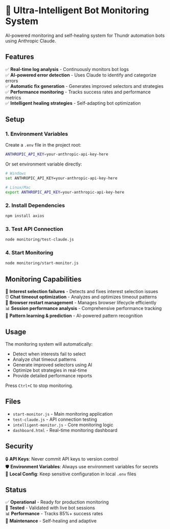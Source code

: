 # 🤖 Ultra-Intelligent Bot Monitoring System

AI-powered monitoring and self-healing system for Thundr automation bots using Anthropic Claude.

## Features

✅ **Real-time log analysis** - Continuously monitors bot logs  
✅ **AI-powered error detection** - Uses Claude to identify and categorize errors  
✅ **Automatic fix generation** - Generates improved selectors and strategies  
✅ **Performance monitoring** - Tracks success rates and performance metrics  
✅ **Intelligent healing strategies** - Self-adapting bot optimization  

## Setup

### 1. Environment Variables

Create a `.env` file in the project root:

```bash
ANTHROPIC_API_KEY=your-anthropic-api-key-here
```

Or set environment variable directly:

```bash
# Windows
set ANTHROPIC_API_KEY=your-anthropic-api-key-here

# Linux/Mac
export ANTHROPIC_API_KEY=your-anthropic-api-key-here
```

### 2. Install Dependencies

```bash
npm install axios
```

### 3. Test API Connection

```bash
node monitoring/test-claude.js
```

### 4. Start Monitoring

```bash
node monitoring/start-monitor.js
```

## Monitoring Capabilities

🎯 **Interest selection failures** - Detects and fixes interest selection issues  
⏰ **Chat timeout optimization** - Analyzes and optimizes timeout patterns  
🔄 **Browser restart management** - Manages browser lifecycle efficiently  
📊 **Session performance analysis** - Comprehensive performance tracking  
🧠 **Pattern learning & prediction** - AI-powered pattern recognition  

## Usage

The monitoring system will automatically:

- Detect when interests fail to select
- Analyze chat timeout patterns  
- Generate improved selectors using AI
- Optimize bot strategies in real-time
- Provide detailed performance reports

Press `Ctrl+C` to stop monitoring.

## Files

- `start-monitor.js` - Main monitoring application
- `test-claude.js` - API connection testing
- `intelligent-monitor.js` - Core monitoring logic
- `dashboard.html` - Real-time monitoring dashboard

## Security

🔒 **API Keys**: Never commit API keys to version control  
🛡️ **Environment Variables**: Always use environment variables for secrets  
📁 **Local Config**: Keep sensitive configuration in local `.env` files  

## Status

✅ **Operational** - Ready for production monitoring  
🎯 **Tested** - Validated with live bot sessions  
📊 **Performance** - Tracks 85%+ success rates  
🔧 **Maintenance** - Self-healing and adaptive 